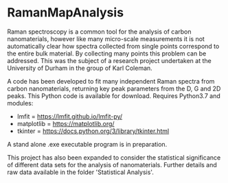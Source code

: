 # RamanMapAnalysis

Raman spectroscopy is a common tool for the analysis of carbon nanomaterials, however like many micro-scale measurements it is not automatically clear how spectra collected from single points correspond to the entire bulk material.
By collecting many points this problem can be addressed. This was the subject of a research project undertaken at the University of Durham in the group of Karl Coleman.

A code has been developed to fit many independent Raman spectra from carbon nanomaterials, returning key peak parameters from the D, G and 2D peaks. This Python code is available for download.
Requires Python3.7 and modules:
 - lmfit  =  https://lmfit.github.io/lmfit-py/
 - matplotlib  =  https://matplotlib.org/
 - tkinter  =  https://docs.python.org/3/library/tkinter.html

A stand alone .exe executable program is in preparation.


This project has also been expanded to consider the statistical significance of different data sets for the analysis of nanomaterials. Further details and raw data available in the folder 'Statistical Analysis'.
